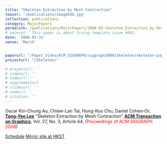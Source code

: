 ```yaml
---
title: "Skeleton Extraction by Mesh Contraction"
teaser: '/publications/image038.jpg'
collection: publications
category: MajorPapers
permalink: /publications/MajorPapers/2008-03-Skeleton_Extraction_by_Mesh_Contraction
# excerpt: 'This paper is about fixing template issue #693.'
date: '2008-03-31'
venue: 'March'


paperurl: "/Paper_Video/ACM_SIGGRAPH/siggraph2008/Skeleton/skeleton-paperfinal.pdf"
projecturl: "/Skeleton/"

# projecturl: ''
# videourl: ''
# codeurl: ''
# supplementurl
# slidesurl: ''
# codeurl: '
# citation: ''
---
```


Oscar Kin-Chung Au, Chiew-Lan Tai, Hung-Kuo Chu, Daniel Cohen-Or, <strong><u>Tong-Yee Lee</u></strong> "Skeleton Extraction by Mesh Contraction" <strong><u>ACM Transaction on Graphics</u></strong>, Vol. 27, No. 3, Article 44, (<span style="color:red">Proceedings of ACM SIGGRAPH 2008</span>)

[Schedule](http://www.siggraph.org/s2008/attendees/program/item/?type=papers&id=41)
[Mirror site at HKST](http://visgraph.cse.ust.hk/projects/skeleton)
